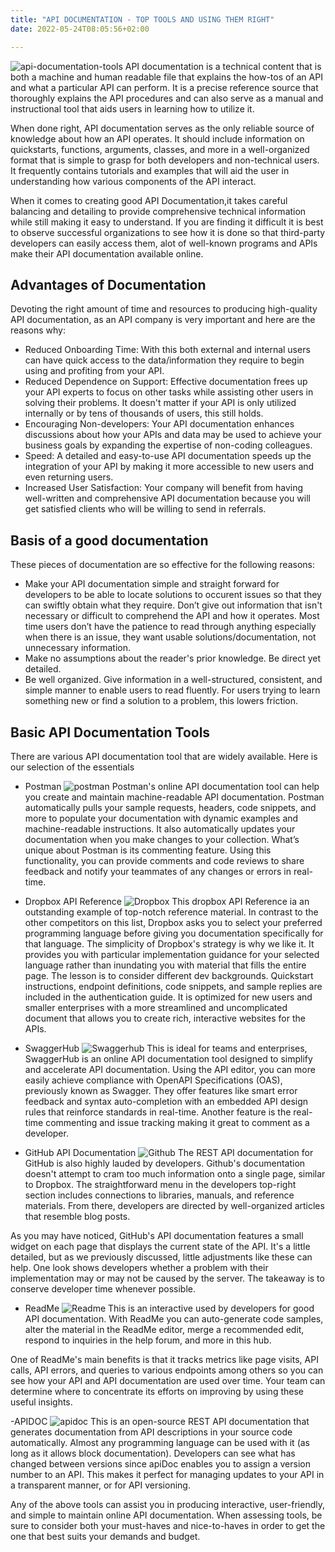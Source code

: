 ```yaml
---
title: "API DOCUMENTATION - TOP TOOLS AND USING THEM RIGHT"
date: 2022-05-24T08:05:56+02:00

---
```

![api-documentation-tools](./istockphoto-1222013766-612x612.jpg)
API documentation is a technical content that is both a machine and human readable file that explains the how-tos of an API and what a particular API can perform. It is a precise reference source that thoroughly explains the API procedures and can also serve as a manual and instructional tool that aids users in learning how to utilize it. 

When done right, API documentation serves as the only reliable source of knowledge about how an API operates. It should include information on quickstarts, functions, arguments, classes, and more in a well-organized format that is simple to grasp for both developers and non-technical users. It frequently contains tutorials and examples that will aid the user in understanding how various components of the API interact. 

When it comes to creating good API Documentation,it takes careful balancing and detailing to provide comprehensive technical information while still making it easy to understand. If you are finding it difficult it  is best to observe successful organizations to see how it is done so that third-party developers can easily access them, alot of well-known programs and APIs make their API documentation available online. 

## Advantages of Documentation 
Devoting the right amount of time and resources to producing high-quality API documentation, as an API company is very important and here are the reasons why:
- Reduced Onboarding Time: With this both external and internal users can have quick access to the data/information they require to begin using and profiting from your API. 
- Reduced Dependence on Support: Effective documentation frees up your API experts to focus on other tasks while assisting other users in solving their problems. It doesn't matter if your API is only utilized internally or by tens of thousands of users, this still holds. 
- Encouraging Non-developers: Your API documentation enhances discussions about how your APIs and data may be used to achieve your business goals by expanding the expertise of non-coding colleagues. 
- Speed: A detailed and easy-to-use API documentation speeds up the integration of your API by making it more accessible to new users and even returning users. 
- Increased User Satisfaction: Your company will benefit from having well-written and comprehensive API documentation because you will get satisfied clients who will be willing to send in referrals. 


## Basis of a good documentation 
These pieces of documentation are so effective for the following reasons: 

- Make your API documentation simple and straight forward for developers to be able to locate solutions to occurent issues so that  they can swiftly obtain what they require. Don’t give out information that isn't necessary or difficult to comprehend the API and how it operates. Most time users don’t have the patience to read through anything especially when there is an issue, they want usable solutions/documentation, not unnecessary information. 
- Make no assumptions about the reader's prior knowledge. Be direct yet detailed. 
- Be well organized. Give information in a well-structured, consistent, and simple manner to enable users to read fluently. For users trying to learn something new or find a solution to a problem, this lowers friction. 

## Basic API Documentation Tools
There are various API documentation tool that are widely available. Here is our selection of the essentials 

- Postman
![postman](./draft%20-%20API%20Documentation%20Tool.png)
Postman's online API documentation tool can help you create and maintain machine-readable API documentation. Postman automatically pulls your sample requests, headers, code snippets, and more to populate your documentation with dynamic examples and machine-readable instructions. It also automatically updates your documentation when you make changes to your collection. What’s unique about Postman is its commenting feature. Using this functionality, you can provide comments and code reviews to share feedback and notify your teammates of any changes or errors in real-time. 

- Dropbox API Reference
![Dropbox](./Dropbox-API.jpg)
This dropbox API Reference ia an outstanding example of top-notch reference material. In contrast to the other competitors on this list, Dropbox asks you to select your preferred programming language before giving you documentation specifically for that language. The simplicity of Dropbox's strategy is why we like it. It provides you with particular implementation guidance for your selected language rather than inundating you with material that fills the entire page. The lesson is to consider different dev backgrounds. Quickstart instructions, endpoint definitions, code snippets, and sample replies are included in the authentication guide. It is optimized for new users and smaller enterprises with a more streamlined and uncomplicated document that allows you to create rich, interactive websites for the APIs.
  
- SwaggerHub
![Swaggerhub](./Screenshot%20(52).png)
This is ideal for teams and enterprises, SwaggerHub is an online API documentation tool designed to simplify and accelerate API documentation. Using the API editor, you can more easily achieve compliance with OpenAPI Specifications (OAS), previously known as Swagger. They offer features like smart error feedback and syntax auto-completion with an embedded API design rules that reinforce standards in real-time. Another feature is the real-time commenting and issue tracking making it great to comment as a developer.


- GitHub API Documentation
![Github](./github.png)
The REST API documentation for GitHub is also highly lauded by developers. Github's documentation doesn't attempt to cram too much information onto a single page, similar to Dropbox. The straightforward menu in the developers top-right section includes connections to libraries, manuals, and reference materials. From there, developers are directed by well-organized articles that resemble blog posts. 

As you may have noticed, GitHub's API documentation features a small widget on each page that displays the current state of the API. It's a little detailed, but as we previously discussed, little adjustments like these can help. One look shows developers whether a problem with their implementation may or may not be caused by the server. The takeaway is to conserve developer time whenever possible. 

- ReadMe
![Readme](./Readme.png)
This is an interactive used by developers for good API documentation. With ReadMe you can auto-generate code samples, alter the material in the ReadMe editor, merge a recommended edit, respond to inquiries in the help forum, and more in this hub. 

One of ReadMe's main benefits is that it tracks metrics like page visits, API calls, API errors, and queries to various endpoints among others so you can see how your API and API documentation are used over time. Your team can determine where to concentrate its efforts on improving by using these useful insights.

-APIDOC
![apidoc](./apidoc.jpg)
This is an open-source REST API documentation that generates documentation from API descriptions in your source code automatically. Almost any programming language can be used with it (as long as it allows block documentation). Developers can see what has changed between versions since apiDoc enables you to assign a version number to an API. This makes it perfect for managing updates to your API in a transparent manner, or for API versioning.

Any of the above tools  can assist you in producing interactive, user-friendly, and simple to maintain online API documentation. When assessing tools, be sure to consider both your must-haves and nice-to-haves in order to get the one that best suits your demands and budget.

